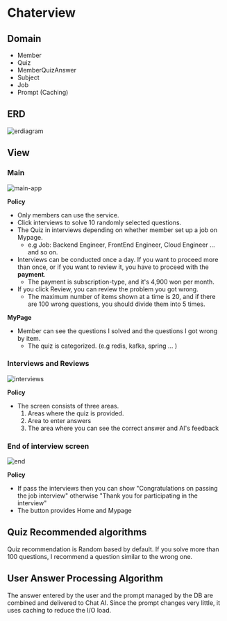 # Chaterview

## Domain

- Member
- Quiz
- MemberQuizAnswer
- Subject
- Job
- Prompt (Caching)

## ERD

![erdiagram](https://user-images.githubusercontent.com/47518272/231927507-eb452842-ec66-46db-9d99-b74dcd6bae64.png)

## View

### Main

![main-app](https://user-images.githubusercontent.com/47518272/231760338-332831c2-37b0-4033-b762-6a78733571f5.png)

__Policy__

- Only members can use the service.
- Click interviews to solve 10 randomly selected questions.
- The Quiz in interviews depending on whether member set up a job on Mypage.
  - e.g Job: Backend Engineer, FrontEnd Engineer, Cloud Engineer ... and so on.
- Interviews can be conducted once a day. If you want to proceed more than once, or if you want to review it, you have to proceed with the __payment__.
  - The payment is subscription-type, and it's 4,900 won per month.
- If you click Review, you can review the problem you got wrong.
  - The maximum number of items shown at a time is 20, and if there are 100 wrong questions, you should divide them into 5 times.

__MyPage__

- Member can see the questions I solved and the questions I got wrong by item.
  - The quiz is categorized. (e.g redis, kafka, spring ... )

### Interviews and Reviews

![interviews](https://user-images.githubusercontent.com/47518272/231763952-a2ab9c4d-d69e-47dd-aa8b-0cbf9ed0da03.png)

__Policy__

- The screen consists of three areas.
  1. Areas where the quiz is provided.
  2. Area to enter answers
  3. The area where you can see the correct answer and AI's feedback
  
### End of interview screen

![end](https://user-images.githubusercontent.com/47518272/231765541-a54d61c7-af6d-4528-93ec-607ab4f8abef.png)

__Policy__

- If pass the interviews then you can show "Congratulations on passing the job interview" otherwise "Thank you for participating in the interview"
- The button provides Home and Mypage

## Quiz Recommended algorithms

Quiz recommendation is Random based by default. If you solve more than 100 questions, I recommend a question similar to the wrong one.

## User Answer Processing Algorithm

The answer entered by the user and the prompt managed by the DB are combined and delivered to Chat AI. Since the prompt changes very little, it uses caching to reduce the I/O load.
